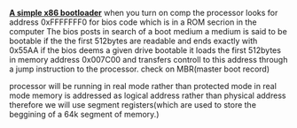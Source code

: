 <b><u>A simple x86 bootloader</u></b>
when you turn on comp the processor looks for address 0xFFFFFFF0 for bios code
which is in a ROM secrion in the computer
The bios posts in search of a boot medium a medium is said to be bootable if the
the first 512bytes are readable and ends exactly with 0x55AA
if the bios deems a given drive bootable it loads the first 512bytes in memory address
0x007C00 and transfers controll to this address through a jump instruction to the processor.
check on MBR(master boot record)

processor will be running in real mode rather than protected mode
in real mode memory is addressed as logical address rather than physical address therefore
we will use segment registers(which are used to store the beggining of a 64k segment of memory.)

